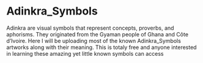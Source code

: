 # Adinkra_Symbols
Adinkra are visual symbols that represent concepts, proverbs, and aphorisms. They originated from the Gyaman people of Ghana and Côte d’Ivoire.
 Here I will be uploading most of the known Adinkra_Symbols artworks along with their meaning. This is totaly free and  anyone interested in learning these amazing yet little known symbols can access 
